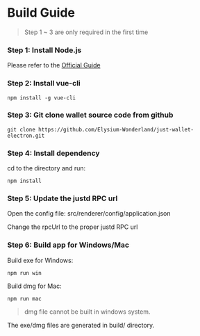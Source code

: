 # Build Guide

> Step 1 ~ 3 are only required in the first time

### Step 1: Install Node.js

Please refer to the [Official Guide](https://nodejs.org/en/download/)

### Step 2: Install vue-cli

```shell
npm install -g vue-cli
```

### Step 3: Git clone wallet source code from github

```shell
git clone https://github.com/Elysium-Wonderland/just-wallet-electron.git
```

### Step 4: Install dependency

cd to the directory and run:

```shell
npm install
```

### Step 5: Update the justd RPC url

Open the config file: src/renderer/config/application.json

Change the rpcUrl to the proper justd RPC url

### Step 6: Build app for Windows/Mac

Build exe for Windows:

```shell
npm run win
```

Build dmg for Mac:

```shell
npm run mac
```

> dmg file cannot be built in windows system.

The exe/dmg files are generated in build/ directory.
